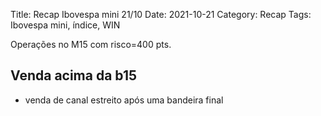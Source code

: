 Title: Recap Ibovespa mini 21/10
Date: 2021-10-21
Category: Recap
Tags: Ibovespa mini, índice, WIN

Operações no M15 com risco=400 pts.  

## Venda acima da b15
* venda de  canal estreito após uma bandeira final

